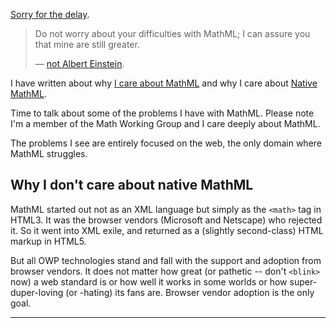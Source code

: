 [Sorry for the delay](/0169).


> Do not worry about your difficulties with MathML; I can assure you that mine are still greater.
>
> — [not Albert Einstein](http://en.wikiquote.org/wiki/Albert_Einstein#1940s).

I have written about why [I care about MathML](http://www.peterkrautzberger.org/0175/) and why I care about [Native MathML](http://www.peterkrautzberger.org/0176/).

Time to talk about some of the problems I have with MathML.  Please note I'm a member of the Math Working Group and I care deeply about MathML.

The problems I see are entirely focused on the web, the only domain where MathML struggles.

## Why I don't care about native MathML

MathML started out not as an XML language but simply as the `<math>` tag in HTML3. It was the browser vendors (Microsoft and Netscape) who rejected it. So it went into XML exile, and returned as a (slightly second-class) HTML markup in HTML5.

But all OWP technologies stand and fall with the support and adoption from browser vendors. It does not matter how great (or pathetic -- don't `<blink>` now) a web standard is or how well it works in some worlds or how super-duper-loving (or -hating) its fans are. Browser vendor adoption is the only goal.

---
